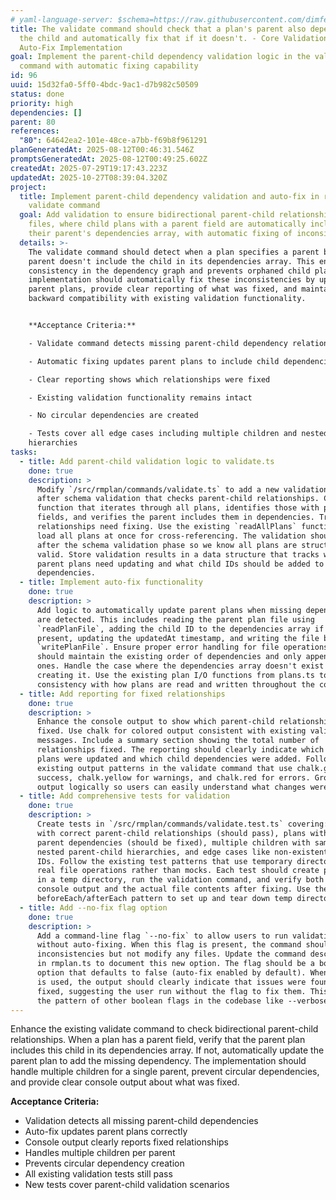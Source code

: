 ```yaml
---
# yaml-language-server: $schema=https://raw.githubusercontent.com/dimfeld/llmutils/main/schema/rmplan-plan-schema.json
title: The validate command should check that a plan's parent also depends on
  the child and automatically fix that if it doesn't. - Core Validation and
  Auto-Fix Implementation
goal: Implement the parent-child dependency validation logic in the validate
  command with automatic fixing capability
id: 96
uuid: 15d32fa0-5ff0-4bdc-9ac1-d7b982c50509
status: done
priority: high
dependencies: []
parent: 80
references:
  "80": 64642ea2-101e-48ce-a7bb-f69b8f961291
planGeneratedAt: 2025-08-12T00:46:31.546Z
promptsGeneratedAt: 2025-08-12T00:49:25.602Z
createdAt: 2025-07-29T19:17:43.223Z
updatedAt: 2025-10-27T08:39:04.320Z
project:
  title: Implement parent-child dependency validation and auto-fix in rmplan
    validate command
  goal: Add validation to ensure bidirectional parent-child relationships in plan
    files, where child plans with a parent field are automatically included in
    their parent's dependencies array, with automatic fixing of inconsistencies.
  details: >-
    The validate command should detect when a plan specifies a parent but that
    parent doesn't include the child in its dependencies array. This ensures
    consistency in the dependency graph and prevents orphaned child plans. The
    implementation should automatically fix these inconsistencies by updating
    parent plans, provide clear reporting of what was fixed, and maintain
    backward compatibility with existing validation functionality.


    **Acceptance Criteria:**

    - Validate command detects missing parent-child dependency relationships

    - Automatic fixing updates parent plans to include child dependencies

    - Clear reporting shows which relationships were fixed

    - Existing validation functionality remains intact

    - No circular dependencies are created

    - Tests cover all edge cases including multiple children and nested
    hierarchies
tasks:
  - title: Add parent-child validation logic to validate.ts
    done: true
    description: >
      Modify `/src/rmplan/commands/validate.ts` to add a new validation phase
      after schema validation that checks parent-child relationships. Create a
      function that iterates through all plans, identifies those with parent
      fields, and verifies the parent includes them in dependencies. Track which
      relationships need fixing. Use the existing `readAllPlans` function to
      load all plans at once for cross-referencing. The validation should happen
      after the schema validation phase so we know all plans are structurally
      valid. Store validation results in a data structure that tracks which
      parent plans need updating and what child IDs should be added to their
      dependencies.
  - title: Implement auto-fix functionality
    done: true
    description: >
      Add logic to automatically update parent plans when missing dependencies
      are detected. This includes reading the parent plan file using
      `readPlanFile`, adding the child ID to the dependencies array if not
      present, updating the updatedAt timestamp, and writing the file back using
      `writePlanFile`. Ensure proper error handling for file operations. The fix
      should maintain the existing order of dependencies and only append new
      ones. Handle the case where the dependencies array doesn't exist yet by
      creating it. Use the existing plan I/O functions from plans.ts to ensure
      consistency with how plans are read and written throughout the codebase.
  - title: Add reporting for fixed relationships
    done: true
    description: >
      Enhance the console output to show which parent-child relationships were
      fixed. Use chalk for colored output consistent with existing validation
      messages. Include a summary section showing the total number of
      relationships fixed. The reporting should clearly indicate which parent
      plans were updated and which child dependencies were added. Follow the
      existing output patterns in the validate command that use chalk.green for
      success, chalk.yellow for warnings, and chalk.red for errors. Group the
      output logically so users can easily understand what changes were made.
  - title: Add comprehensive tests for validation
    done: true
    description: >
      Create tests in `/src/rmplan/commands/validate.test.ts` covering: plans
      with correct parent-child relationships (should pass), plans with missing
      parent dependencies (should be fixed), multiple children with same parent,
      nested parent-child hierarchies, and edge cases like non-existent parent
      IDs. Follow the existing test patterns that use temporary directories and
      real file operations rather than mocks. Each test should create plan files
      in a temp directory, run the validation command, and verify both the
      console output and the actual file contents after fixing. Use the
      beforeEach/afterEach pattern to set up and tear down temp directories.
  - title: Add --no-fix flag option
    done: true
    description: >
      Add a command-line flag `--no-fix` to allow users to run validation
      without auto-fixing. When this flag is present, the command should report
      inconsistencies but not modify any files. Update the command description
      in rmplan.ts to document this new option. The flag should be a boolean
      option that defaults to false (auto-fix enabled by default). When --no-fix
      is used, the output should clearly indicate that issues were found but not
      fixed, suggesting the user run without the flag to fix them. This follows
      the pattern of other boolean flags in the codebase like --verbose.
---
```


Enhance the existing validate command to check bidirectional parent-child relationships. When a plan has a parent field, verify that the parent plan includes this child in its dependencies array. If not, automatically update the parent plan to add the missing dependency. The implementation should handle multiple children for a single parent, prevent circular dependencies, and provide clear console output about what was fixed.

**Acceptance Criteria:**
- Validation detects all missing parent-child dependencies
- Auto-fix updates parent plans correctly
- Console output clearly reports fixed relationships
- Handles multiple children per parent
- Prevents circular dependency creation
- All existing validation tests still pass
- New tests cover parent-child validation scenarios
